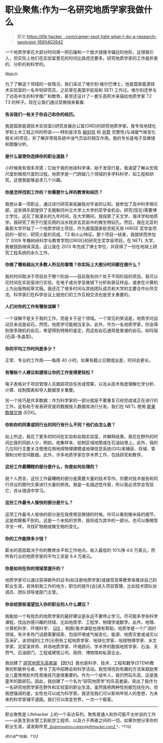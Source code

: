 # 职业聚焦:作为一名研究地质学家我做什么

> 原文:[https://life hacker . com/career-spot light-what-I-do-a-research-geologist-1690402642](https://lifehacker.com/career-spotlight-what-i-do-as-a-research-geologist-1690402642)

一个地质学家花大部分时间用一把石锤和一个放大镜搜寻偏远的地形，这很吸引人，但实际上他们在实验室里花的时间比路虎还要多。研究地质学家的工作是折衷的、分析的和科学的。

Watch

为了了解这个领域的一些情况，我们采访了喀尔刻·维尔巴博士，他是国家能源技术实验室的一名年轻研究员，之前曾在美国宇航局和 SETI 工作过。喀尔刻还参与了对高中生的科学推广和教育，甚至还设计了一套乐高积木来描绘地质学家 T2 T3 的样子。现在让我们通过显微镜来看看:

#### 告诉我们一些关于你自己和你的经历。

我是国家能源技术实验室()研究发展办公室(ORD)的研究地质学家。我专攻地球化学和土木工程之间的桥梁——特别是涉及 [碳封存](http://en.wikipedia.org/wiki/Carbon_sequestration) 和 [井筒](http://en.wikipedia.org/wiki/Wellbore) 完整性(与减缓气候变化相关)的项目，并了解非常规系统中油气页岩的相互作用。我的专长是电子显微镜和图像分析。

#### 是什么驱使你选择你的职业道路？

小时候我有很多灵感；它始于我的地球科学课，始于发现行星。我渴望了解从宏观尺度到微观尺度的过程。地质学是一门跨越几个领域的多学科科学，如工程和研究，这使我能够追求几个兴趣。

#### 你是怎样找到工作的？你需要什么样的教育和经历？

我想从事一项职业，通过进行研究来拓展我对宇宙的认知。我参加了高中科学俱乐部，这些俱乐部提供了去俄勒冈州立大学上大学的奖学金机会。研究(现在)需要博士学位，这花了我漫长的九年时间。在大学期间，我探索了天文学、海洋学和地质学。我研究了用于行星应用的淡水枕状玄武岩中的微生物钻孔。然后，我在北亚利桑那大学开始了一个地质学硕士项目，作为美国国家航空航天局 HiRISE 奖学金项目的一部分，研究火星的风成、T2 和火山特征。那个项目一结束，我就转而参加了 2009 年橡树岭科学与教育学院(ORISE)的研究生奖学金项目。在 NETL 大学，我被鼓励继续深造，这让我在 2013 年完成了博士学位，并获得了一份在地球上研究工程系统的永久工作。

#### 你做了哪些超出大多数人所见的事情？你实际上大部分时间都在做什么？

我的时间取决于项目处于哪个阶段——目前我有四个处于不同阶段的项目。我可以花时间在实验室进行实验，在电子或光学显微镜下分析和表征样品，或者在计算机上为出版物起草文稿。我还花了很多时间与其他团队成员和大学的主要合作伙伴交流。科学家们在科学会议上就他们的工作互相交流也是至关重要的。

#### 人们对你的工作有哪些误解？

一个误解不是关于我的工作，而是关于这个领域。一个常见的笑话是，地质学对运动员来说是岩石，然而，地质学可能相当复杂。此外，作为一名地质学家，你会得到很多随机的岩石，希望得到特殊的鉴定，而这些岩石通常是普通的岩石，如玛瑙(石英-多晶型)。

#### 你的平均工作时间是多少？

正常、专业的工作周——每周 40 小时。如果有截止日期或出差，时间会更长。

#### 有哪些个人建议和捷径让你的工作变得更轻松？

电子表格对于项目管理人员跟踪项目任务或预算，以及从技术角度理解化学分析、计算、绘制图表和导入数据至关重要。

另一个技巧是共享数据；作为科学家的一部分就是不要重复已经完成或正在进行的工作。这有助于发表研究或将数据放入数据库进行分发。我们在 NETL 使用 [能量数据交换](https://edx.netl.doe.gov/) (EDX)。

#### 你和你的同事或同行业的同行有什么不同？他们会怎么做？

如上所述，我花了更多的时间在实验和岩相实验室，并解释结果。我花在野外的时间比我的同龄人少，例如，收集样本、绘制区域地图或在石油钻塔上。此外，我的几位同行主要关注使用应用地球物理建模或地理信息系统(GIS)来捕获、存储、管理和分析空间数据。此外，许多地质学家在学术界工作，包括研究和教学。

#### 这份工作最糟糕的部分是什么，你是如何处理的？

就个人而言，这份工作最糟糕的部分是需要大量的技术写作。你要对技术报告和同行评议的期刊文章进行大量的修改。我是一名描述性作家，所以我必须学会驾驭它，并从错误中学习。

#### 这份工作最令人愉快的部分是什么？

这项工作最令人愉快的部分是在我使用显微镜的时候。你可以看到微米级的细节，这是肉眼看不到的。这是一个未知的世界，我将成为其中的一部分。也可以像微型寻宝一样，寻找矿物相或微生物的变化。

#### 你的工作能挣多少钱？

薪水的高低取决于你的教育水平和工作地点。收入最低的 10%挣 4.6 万美元，而所有行业的地质学家的平均工资是 8.4 万美元。

#### 你是如何在你的领域里提升的？

地质学家可以通过获得额外的证书(如注册地质学家)或接受高等教育来推进自己的职业生涯。具体到我工作的地方，职位的提升[会]进入项目管理，比如技术团队协调员、团队领导或部门主管。

#### 你会给那些渴望加入你的职业的人什么建议？

我能给一个有抱负的地质学家的最好建议是永远不要停止学习。尽可能多学些科学课程，找出你感兴趣的领域，比如地质学、工程学、物理学或数学。此外，地理、计算机科学、环境科学、 [GIS](http://en.wikipedia.org/wiki/Geographic_information_system) ，制图/美术课程也很有帮助。地质学是一个广阔的领域，有许多热门话题需要探索，包括环境或气候变化、能源、地质灾害或减灾以及采矿。该领域的[工作]示例有工程地质学家、地球化学家、地球物理学家、水文学家、泥浆录井师、井场地质学家、环境顾问、学术界的勘探地质学家、石油、天然气、石油部门、工程或建筑公司、政府、博物馆和私营企业。

我创建了 [研究地质乐高套装](https://ideas.lego.com/projects/93813) 【因为】我也是科学、技术、工程和数学(STEM)教育的积极参与者，参与了高中招聘会和科学活动。我觉得找到有趣的方法来鼓励男女儿童使用批判性思维技巧是很重要的。作为一个成年人，我仍然玩乐高，这是我童年的鹅卵石。因此，我创建了一个名为“研究地质学”的乐高套装，突出了我作为一名研究地质学家在野外和实验室的职业生涯。虽然我把两种性别都包括在内，但我想强调的是，女性也可以成为科学家。我坚信我们可以影响年轻人的思想，为未来的科学家铺平道路。我们可以改变世界，一次一个极客。

* * *

职业聚焦是 Lifehacker 上的一个采访系列，聚焦普通人和你可能不太听说的工作——从医生到水管工到航空工程师，以及介于两者之间的一切。如果你想分享你的职业生涯，请发邮件至[*<small>【submissions+career@lifehacker.com】</small>*](mailto:submissions+career@lifehacker.com)<small>*。*T15】</small>

<small>*照片由*</small>[<small></small>](https://www.flickr.com/photos/netlmultimedia/sets/72157633989397700/)*<small>*拍摄。*T15】</small>*